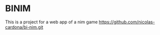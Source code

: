 # BINIM

This is a project for a web app of a nim game https://github.com/nicolas-cardona/bi-nim.git
